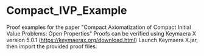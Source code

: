 # Compact_IVP_Example
Proof examples for the paper "Compact Axiomatization of Compact Initial Value Problems: Open Properties"
Proofs can be verified using Keymaera X version 5.0.1 (https://keymaerax.org/download.html)
Launch Keymaera X.jar, then import the provided proof files. 